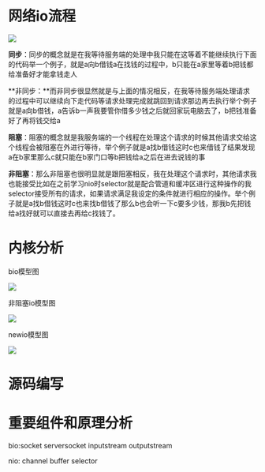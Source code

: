 # 网络io流程

![](F:\opensource\学习积累\学习笔记\java进阶学习\java高级课程学习笔记\image\网络io流程.png)

**同步**：同步的概念就是在我等待服务端的处理中我只能在这等着不能继续执行下面的代码举一个例子，就是a向b借钱a在找钱的过程中，b只能在a家里等着b把钱都给准备好才能拿钱走人

**非同步：**而非同步很显然就是与上面的情况相反，在我等待服务端处理请求的过程中可以继续向下走代码等请求处理完成就跳回到请求那边再去执行举个例子就是a向b借钱，a告诉b一声我要管你借多少钱之后就回家玩电脑去了，b把钱准备好了再将钱交给a

**阻塞**：阻塞的概念就是我服务端的一个线程在处理这个请求的时候其他请求交给这个线程会被阻塞在外进行等待，举个例子就是a找b借钱这时c也来借钱了结果发现a在b家里那么c就只能在b家门口等b把钱给a之后在进去说钱的事

**非阻塞**：那么非阻塞也很明显就是跟阻塞相反，我在处理这个请求时，其他请求我也能接受比如在之前学习nio时selector就是配合管道和缓冲区进行这种操作的我selector接受所有的请求，如果请求满足我设定的条件就进行相应的操作。举个例子就是a找b借钱这时c也来找b借钱了那么b也会听一下c要多少钱，那我b先把钱给a找好就可以直接去再给c找钱了。

# 内核分析

bio模型图

![](F:\opensource\学习积累\学习笔记\java进阶学习\java高级课程学习笔记\image\阻塞io模型图.PNG)

非阻塞io模型图

![](F:\opensource\学习积累\学习笔记\java进阶学习\java高级课程学习笔记\image\非阻塞io模型图.PNG)

newio模型图

![](F:\opensource\学习积累\学习笔记\java进阶学习\java高级课程学习笔记\image\newio模型图.PNG)

# 源码编写



# 重要组件和原理分析

bio:socket serversocket  inputstream  outputstream

nio: channel buffer selector

# 